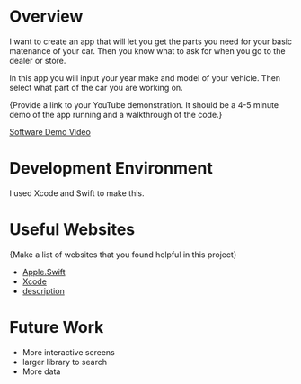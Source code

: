 # Overview

I want to create an app that will let you get the parts you need for your basic matenance of your car. Then you know what to ask for when you go to the dealer or store.

In this app you will input your year make and model of your vehicle. Then select what part of the car you are working on.

{Provide a link to your YouTube demonstration.  It should be a 4-5 minute demo of the app running and a walkthrough of the code.}

[Software Demo Video](https://youtu.be/Tycyn4oV1Rw)

# Development Environment

I used Xcode and Swift to make this.

# Useful Websites

{Make a list of websites that you found helpful in this project}
* [Apple.Swift](https://developer.apple.com/swift/)
* [Xcode](https://apps.apple.com/us/app/xcode/id497799835?mt=12)
* [description](http://here.com)

# Future Work

* More interactive screens
* larger library to search
* More data